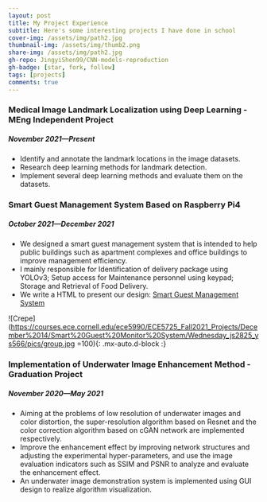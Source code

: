 ```yaml
---
layout: post
title: My Project Experience
subtitle: Here's some interesting projects I have done in school
cover-img: /assets/img/path2.jpg
thumbnail-img: /assets/img/thumb2.png
share-img: /assets/img/path2.jpg
gh-repo: JingyiShen99/CNN-models-reproduction
gh-badge: [star, fork, follow]
tags: [projects]
comments: true
---
```


### Medical Image Landmark Localization using Deep Learning - MEng Independent Project  
##### November 2021—Present

- Identify and annotate the landmark locations in the image datasets.
- Research deep learning methods for landmark detection.
- Implement several deep learning methods and evaluate them on the datasets.

### Smart Guest Management System Based on Raspberry Pi4
##### October 2021—December 2021 

- We designed a smart guest management system that is intended to help public buildings such as apartment complexes and office buildings to improve management efficiency. 
- I mainly responsible for Identification of delivery package using YOLOv3; Setup access for Maintenance personnel using keypad; Storage and Retrieval of Food Delivery. 
- We write a HTML to present our design: [Smart Guest Management System](https://courses.ece.cornell.edu/ece5990/ECE5725_Fall2021_Projects/December%2014/Smart%20Guest%20Monitor%20System/Wednesday_js2825_ys566/index.html)

![Crepe](https://courses.ece.cornell.edu/ece5990/ECE5725_Fall2021_Projects/December%2014/Smart%20Guest%20Monitor%20System/Wednesday_js2825_ys566/pics/group.jpg =100){: .mx-auto.d-block :}

### Implementation of Underwater Image Enhancement Method - Graduation Project  
##### November 2020—May 2021

- Aiming at the problems of low resolution of underwater images and color distortion, the super-resolution algorithm based on Resnet and the color correction algorithm based on cGAN network are implemented respectively.
- Improve the enhancement effect by improving network structures and adjusting the experimental hyper-parameters, and use the image evaluation indicators such as SSIM and PSNR to analyze and evaluate the enhancement effect.
- An underwater image demonstration system is implemented using GUI design to realize algorithm visualization. 
